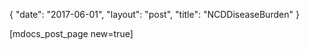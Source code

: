 {
   "date": "2017-06-01",
   "layout": "post",
   "title": "NCDDiseaseBurden"
}

[mdocs_post_page new=true]